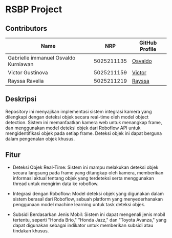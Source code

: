 # RSBP Project

## Contributors

| Name              |NRP| GitHub Profile                       |
|-------------------|----------------------------|-------------------------------------|
| Gabrielle immanuel Osvaldo Kurniawan |5025211135| [Osvaldo](https://github.com/Osvaldo-Kurniawan)|
| Victor Gustinova |5025211159| [Victor](https://github.com/VictorGstn)|
| Rayssa Ravelia |5025211219| [Rayssa](https://github.com/rayrednet) |

## Deskripsi
Repository ini menyajikan implementasi sistem integrasi kamera yang dilengkapi dengan deteksi objek secara real-time oleh model object detection. Sistem ini memanfaatkan kamera web untuk menangkap frame, dan menggunakan model deteksi objek dari Roboflow API untuk mengidentifikasi objek pada setiap frame. Deteksi objek ini dapat berguna dalam pengenalan objek khusus.

## Fitur
- Deteksi Objek Real-Time:
Sistem ini mampu melakukan deteksi objek secara langsung pada frame yang ditangkap oleh kamera, memberikan informasi aktual tentang objek yang terdeteksi serta menggunakan thread untuk mengirim data ke roboflow.

- Integrasi dengan Roboflow:
Model deteksi objek yang digunakan dalam sistem berasal dari Roboflow, sebuah platform yang menyederhanakan penggunaan model machine learning untuk task deteksi objek.

- Subsidi Berdasarkan Jenis Mobil:
Sistem ini dapat mengenali jenis mobil tertentu, seperti "Honda Brio," "Honda Jazz," dan "Toyota Avanza," yang dapat digunakan sebagai indikator untuk memberikan subsidi atau tindakan khusus.
